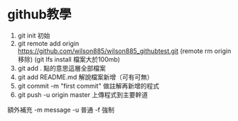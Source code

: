 # github教學
1. git init 初始
2. git remote add origin
https://github.com/wilson885/wilson885_githubtest.git
(remote rm origin 移除)
(git lfs install 檔案大於100mb)
3. git add . 點的意思這層全部檔案
5. git add README.md 解說檔案新增（可有可無）
6. git commit -m "first commit" 做註解再新增的程式
7. git push -u origin master 上傳程式到主要幹道

額外補充 
-m message
-u 普通 
-f 強制

